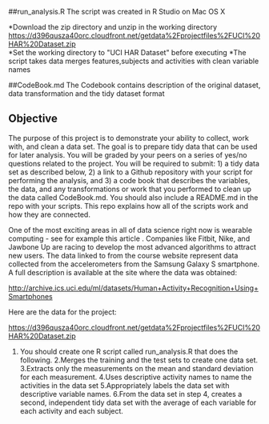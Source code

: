 ##run_analysis.R
The script was created in R Studio on Mac OS X

*Download the zip directory and unzip in the working directory
https://d396qusza40orc.cloudfront.net/getdata%2Fprojectfiles%2FUCI%20HAR%20Dataset.zip <br>
*Set the working directory to "UCI HAR Dataset" before executing
*The script takes data merges features,subjects and activities with clean variable names

##CodeBook.md
The Codebook contains description of the original dataset, data transformation and the tidy dataset format

 

## Objective
The purpose of this project is to demonstrate your ability to collect, work with, and clean a data set. The goal is to prepare tidy data that can be used for later analysis. You will be graded by your peers on a series of yes/no questions related to the project. You will be required to submit: 1) a tidy data set as described below, 2) a link to a Github repository with your script for performing the analysis, and 3) a code book that describes the variables, the data, and any transformations or work that you performed to clean up the data called CodeBook.md. You should also include a README.md in the repo with your scripts. This repo explains how all of the scripts work and how they are connected.  

One of the most exciting areas in all of data science right now is wearable computing - see for example this article . Companies like Fitbit, Nike, and Jawbone Up are racing to develop the most advanced algorithms to attract new users. The data linked to from the course website represent data collected from the accelerometers from the Samsung Galaxy S smartphone. A full description is available at the site where the data was obtained: 

http://archive.ics.uci.edu/ml/datasets/Human+Activity+Recognition+Using+Smartphones 

Here are the data for the project: 

https://d396qusza40orc.cloudfront.net/getdata%2Fprojectfiles%2FUCI%20HAR%20Dataset.zip 

1. You should create one R script called run_analysis.R that does the following. 
2.Merges the training and the test sets to create one data set.
3.Extracts only the measurements on the mean and standard deviation for each measurement. 
4.Uses descriptive activity names to name the activities in the data set
5.Appropriately labels the data set with descriptive variable names. 
6.From the data set in step 4, creates a second, independent tidy data set with the average of each variable for each activity and each subject.

